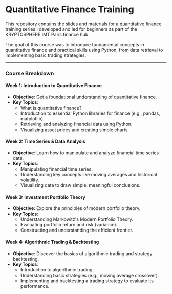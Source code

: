 # Quantitative Finance Training

This repository contains the slides and materials for a quantitative finance training series I developed and led for beginners as part of the KRYPTOSPHERE IMT Paris finance hub.

The goal of this course was to introduce fundamental concepts in quantitative finance and practical skills using Python, from data retrieval to implementing basic trading strategies.

---

### **Course Breakdown**

#### **Week 1: Introduction to Quantitative Finance**

* **Objective**: Get a foundational understanding of quantitative finance.
* **Key Topics**:
    * What is quantitative finance?
    * Introduction to essential Python libraries for finance (e.g., pandas, matplotlib).
    * Retrieving and analyzing financial data using Python.
    * Visualizing asset prices and creating simple charts.

#### **Week 2: Time Series & Data Analysis**

* **Objective**: Learn how to manipulate and analyze financial time series data.
* **Key Topics**:
    * Manipulating financial time series.
    * Understanding key concepts like moving averages and historical volatility.
    * Visualizing data to draw simple, meaningful conclusions.

#### **Week 3: Investment Portfolio Theory**

* **Objective**: Explore the principles of modern portfolio theory.
* **Key Topics**:
    * Understanding Markowitz's Modern Portfolio Theory.
    * Evaluating portfolio return and risk (variance).
    * Constructing and understanding the efficient frontier.

#### **Week 4: Algorithmic Trading & Backtesting**

* **Objective**: Discover the basics of algorithmic trading and strategy backtesting.
* **Key Topics**:
    * Introduction to algorithmic trading.
    * Understanding basic strategies (e.g., moving average crossover).
    * Implementing and backtesting a trading strategy to evaluate its performance.
